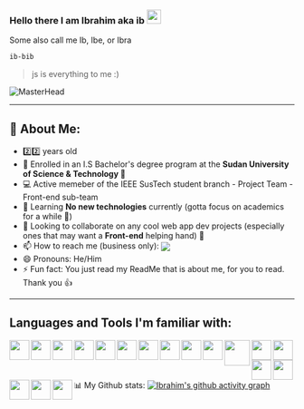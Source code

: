 ### Hello there I am Ibrahim aka ib <img src="https://user-images.githubusercontent.com/87325345/193068362-ef81a925-6423-4095-a183-42ff0a8029b9.gif" width="25px"/>
Some also call me Ib, Ibe, or Ibra

```zsh
ib-bib
```
> js is everything to me :)

![MasterHead](https://cdn-images-1.medium.com/max/1600/1*OF0xEMkWBv-69zvmNs6RDQ.gif)

<!-- Hello there stalker, what brings you within the code?? -->
<!-- <p float='left'>
  <img width='285' src='https://miro.medium.com/max/960/1*bkW3FHe6rvQSz9US6ilfQg.gif'>
  <img width='275' src='https://cdn.dribbble.com/users/505482/screenshots/1776789/nodejs-dribbble_1.gif'>
  <img width='255' src='https://kondado.com.br/assets/images/pipeline-google-cloud-storage-postgresql.gif'>
</p>
 -->
 
--- 
## 🤵 About Me:
- 2️⃣2️⃣ years old
- 🔭 Enrolled in an I.S Bachelor's degree program at the **Sudan University of Science & Technology 🏫**
- 💻 Active memeber of the IEEE SusTech student branch - Project Team - Front-end sub-team
- 🌱 Learning **No new technologies** currently (gotta focus on academics for a while :eyes:)
- 🤝 Looking to collaborate on any cool web app dev projects (especially ones that may want a **Front-end** helping   hand) 🤝
- 📫 How to reach me (business only): <a href='mailto:ibradbus@gmail.com?subject=Saw you on GitHub'><img align='center' src='https://img.shields.io/badge/Gmail-D14836?style=for-the-badge&logo=gmail&logoColor=white' /></a>
- 😄 Pronouns: He/Him
- ⚡ Fun fact: You just read my ReadMe that is about me, for you to read. Thank you 👍
<!-- Add LinkedIn when ready -->

<!-- - 🦉 My current favourite animals are owls, though sloths are a very close second 🦥
- 🍕 Will almost always crave Pizza or Ice Cream 🍦 -->
<!-- Is that ^ what you came to know ? -->


---
## Languages and Tools I'm familiar with:
<img align='left' width='35' src='https://code.visualstudio.com/assets/images/code-stable.png'>
<img align='left' width='35' src='https://camo.githubusercontent.com/cca9ccc0829a6a09a39efa8a1907ab87b6d146b6/68747470733a2f2f73332e616d617a6f6e6177732e636f6d2f796f6e6e657474692d7375626c696d652f677261766974792f69636f6e732f7375626c696d65746578742d332d6f72616e67652e706e67'>
<img align='left' width='35' src='https://icon-library.com/images/java-icon-png/java-icon-png-15.jpg' />
<img align='left' width='35' src='https://www.freepngimg.com/download/android/72537-icons-python-programming-computer-social-tutorial.png' />
<img align='left' width='35' src='https://cdn4.iconfinder.com/data/icons/iconsimple-programming/512/html-512.png' />
<img align='left' width='35' src='https://cdn1.iconfinder.com/data/icons/logotypes/32/badge-css-3-512.png' />
<img align='left' width='35' src='https://logos-download.com/wp-content/uploads/2019/01/JavaScript_Logo.png' />
<img align='left' width='35' src='https://1.bp.blogspot.com/-mzw13XQJPYM/XgzNHXSUdXI/AAAAAAAAAYY/xeIhLBEpTQUn8huUCnWXdUX6vIR_T4UCQCPcBGAYYCw/s1600/http___pluspng.com_img-png_nodejs-png-nodejs-icon-png-50-px-1600.png' />
<img align='left' width='35' src='https://pngimg.com/uploads/php/php_PNG35.png' />
<img align='left' width='35' src='https://nedbatchelder.com/pix/django-icon-256.png' />
<img align='left' width='45' src='https://www.drupal.org/files/project-images/bootstrap-stack.png' />
<img align='left' width='35' src='https://pngimg.com/uploads/mysql/mysql_PNG23.png' />
<img align='left' width='35' src='https://i7.pngguru.com/preview/884/748/899/postgresql-computer-icons-database-angularjs-tencent.jpg' />
<img align='left' width='35' src='https://www.sapien.com/blog/wp-content/uploads/2017/10/powershell-logo.png' />
<img align='left' width='35' src='https://upload.wikimedia.org/wikipedia/commons/thumb/a/a7/React-icon.svg/1200px-React-icon.svg.png' />
<img align='left' width='35' src='https://media.zeemly.com/zeemly/product/tailwind-css.png' />
<img align='left' width='35' src='https://s3.amazonaws.com/media-p.slid.es/uploads/745186/images/4839343/redux.png' />
<img align='left' width='35' src='https://pluspng.com/img-png/javascript-logo-vector-png-file-logo-d3-svg-1079.png' />
<!-- <img align='left' width='35' src='https://www.brandignity.com/wp-content/uploads/2011/05/wordpress_logo.png' /> -->


---

📊️ My Github stats:
[![Ibrahim's github activity graph](https://activity-graph.herokuapp.com/graph?username=Ibrahim&theme=react-dark)](https://github.com/ib-bib)
